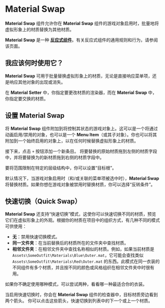 ﻿# Material Swap



**Material Swap** 组件允许你在 **Material Swap** 组件的游戏对象启用时，批量地将虚拟形象上的材质替换为其他材质。

**Material Swap** 是一种 [**反应式组件**](./index.md)。有关反应式组件的通用规则和行为，请参阅该页面。

## 我应该何时使用它？

**Material Swap** 可用于批量替换虚拟形象上的材质，无论是直接响应菜单项，还是响应其他对象的出现或消失。

在 **Material Setter** 中，你指定要更改材质的渲染器，而在 **Material Swap** 中，你指定要交换的材质。

## 设置 Material Swap

将 **Material Swap** 组件附加到将控制其状态的游戏对象上。这可以是一个将通过动画启用/禁用的对象，也可以是一个 **Menu Item**（或其子对象）。你也可以将其附加到一个始终启用的对象上，以在任何时候替换虚拟形象上的材质。

接下来，点击 `+` 按钮添加一个新条目。
将要替换的原始材质拖到左侧的材质字段中，并将要替换为的新材质拖到右侧的材质字段中。

要将范围限制在特定的层级结构中，你可以设置“目标根”。

默认情况下，当游戏对象启用时（和/或关联的菜单项被选中时），**Material Swap** 将替换材质。如果你想在游戏对象被禁用时替换材质，你可以选择“反转条件”。

## 快速切换（Quick Swap）



**Material Swap** 还支持“快速切换”模式，这使你可以快速切换不同的材质，预览它们在虚拟形象上的外观。根据你的材质在项目中的组织方式，有几种不同的模式可供使用：

-   **无**：禁用快速切换模式。
-   **同一文件夹**：在当前替换后的材质所在的文件夹中查找材质。
-   **相邻文件夹**：在相邻文件夹中查找名称相似的材质。例如，如果当前材质是 `Assets\SomeOutfit\Materials\Blue\Outer.mat`，它可能会查找类似 `Assets\SomeOutfit\Materials\Red\Outer.mat` 的东西。此模式在同一衣装的不同组件有多个材质，并且按不同的颜色或风格组织在相邻文件夹中时很有用。

如果你不确定使用哪种模式，可以尝试两种，看看哪一种最适合你的衣装。

当启用快速切换时，你会在 **Material Swap** 组件的检查器中，目标材质旁边看到两个箭头。
你可以点击这些箭头，快速切换到列表中的下一个或上一个材质。